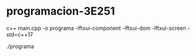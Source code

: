# programacion-3E251

c++ main.cpp -o programa -lftxui-component -lftxui-dom -lftxui-screen -std=c++17

./programa

